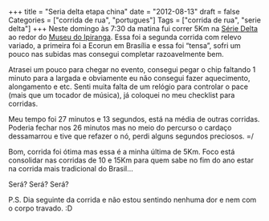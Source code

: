 +++
title = "Seria delta etapa china"
date = "2012-08-13"
draft = false
Categories = ["corrida de rua", "portugues"]
Tags = ["corrida de rua", "serie delta"]
+++
Neste domingo às 7:30 da matina fui correr 5Km na [Série
Delta](http://seriedelta.com.br/sao-paulo/sp-china) ao redor do [Museu
do Ipiranga](http://pt.wikipedia.org/wiki/Museu_do_Ipiranga). Essa foi a
segunda corrida com relevo variado, a primeira foi a Ecorun em Brasília
e essa foi “tensa”, sofri um pouco nas subidas mas consegui completar
razoavelmente bem.

Atrasei um pouco para chegar no evento, consegui pegar o chip faltando 1
minuto para a largada e obviamente eu não consegui fazer aquecimento,
alongamento e etc. Senti muita falta de um relógio para controlar o pace
(mais que um tocador de música), já coloquei no meu checklist para
corridas.

Meu tempo foi 27 minutos e 13 segundos, está na média de outras
corridas. Poderia fechar nos 26 minutos mas no meio do percurso o
cardaço dessamarrou e tive que refazer o nó, perdi alguns segundos
preciosos. =/

Bom, corrida foi ótima mas essa é a minha última de 5Km. Foco está
consolidar nas corridas de 10 e 15Km para quem sabe no fim do ano estar
na corrida mais tradicional do Brasil…

Será? Será? Será?

P.S. Dia seguinte da corrida e não estou sentindo nenhuma dor e nem com
o corpo travado. :D
